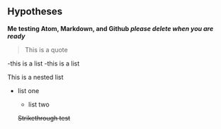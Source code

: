 ## Hypotheses

**Me testing Atom, Markdown, and Github *please delete when you are ready***

> This is a quote

-this is a list
-this is a list

This is a nested list
- list one
  - list two

  ~~Strikethrough test~~
